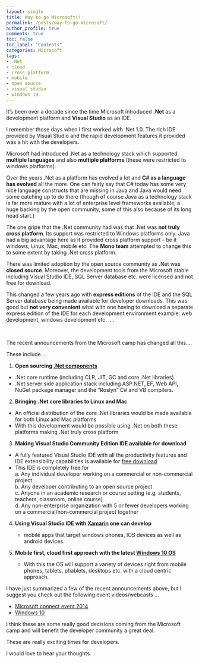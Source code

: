 ```yaml
---
layout: single
title: Way to go Microsoft!!
permalink: /posts/way-to-go-microsoft/
author_profile: true
comments: true
toc: false
toc_label: "Contents"
categories: Microsoft
tags:
- .Net
- cloud
- cross platform
- mobile
- open source
- visual studio
- windows 10
---
```


It’s been over a decade since the time Microsoft introduced **.Net** as a development platform and **Visual Studio** as an IDE.

I remember those days when I first worked with .Net 1.0. The rich IDE provided by Visual Studio and the rapid development features it provided was a hit with the developers.

Microsoft had introduced .Net as a technology stack which supported **multiple languages** and also **multiple platforms** (these were restricted to windows platforms).

Over the years .Net as a platform has evolved a lot and **C# as a language has evolved** all the more. One can fairly say that C# today has some very nice language constructs that are missing in Java and Java would need some catching up to do there  (though of course Java as a technology stack is far more mature with a lot of enterprise level frameworks available, a huge backing by the open community, some of this also because of its long head start.)

The one gripe that the .Net community had was that .Net was **not truly cross platform**. Its support was restricted to Windows platforms only. Java had a big advantage here as it provided cross platform support - be it windows, Linux, Mac, mobile etc. The **Mono team** attempted to change this to some extent by taking .Net cross platform.

There was limited adoption by the open source community as .Net was **closed source**. Moreover, the development tools from the Microsoft stable including Visual Studio IDE, SQL Server database etc. were licensed and not free for download.

This changed a few years ago with **express editions** of the IDE and the SQL Server database being made available for developer downloads. This was good but **not very convenient** what with one having to download a separate express edition of the IDE for each development environment example: web development, windows development etc. ….

&nbsp;

The recent announcements from the Microsoft camp has changed all this….

These include…  

1. **Open sourcing <a href="https://github.com/dotnet/corefx">.Net components</a>**  
* .Net core runtime (including CLR, JIT, GC and core .Net libraries)  
* .Net server side application stack including ASP.NET, EF, Web API, NuGet package manager and the “Roslyn” C# and VB compilers.  

2. **Bringing .Net core libraries to Linux and Mac**
* An official distribution of the core .Net libraries would be made available for both Linux and Mac platforms  
* With this development would be possible using .Net on both these platforms making .Net truly cross platform  

3. **Making Visual Studio Community Edition IDE available for download**  
  * A fully featured Visual Studio IDE with all the productivity features and IDE extensibility capabilities is available for <a href="http://www.visualstudio.com/">free download</a>  
  * This IDE is completely free for   
      a. Any individual developer working on a commercial or non-commercial project      
      b. Any developer contributing to an open source project  
      c. Anyone in an academic research or course setting (e.g. students, teachers, classroom, online course)      
      d. Any non-enterprise organization with 5 or fewer developers working on a commercial/non-commercial project together  
        

4. **Using Visual Studio IDE with <a href="http://xamarin.com/">Xamarin</a> one can develop**  
    * mobile apps that target windows phones, IOS devices as well as android devices.  
    
5. **Mobile first, cloud first approach with the latest <a href="http://news.microsoft.com/windows10story/">Windows 10 OS</a>**  
    * With this the OS will support a variety of devices right from mobile phones, tablets, phablets, desktops etc. with a cloud centric approach.  

I have just summarized a few of the recent announcements above, but I suggest you check out the following event videos/webcasts …  
* <a href="http://channel9.msdn.com/Events/Visual-Studio/Connect-event-2014">Microsoft connect event 2014</a>  
* <a href="http://news.microsoft.com/windows10story/">Windows 10</a>  

I think these are some really good decisions coming from the  Microsoft camp and will benefit the developer community a great deal.  

These are really exciting times for developers.  

I would love to hear your thoughts.  
  
  